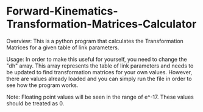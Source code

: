 # Forward-Kinematics-Transformation-Matrices-Calculator

Overview: 
This is a python program that calculates the Transformation Matrices for a given table of link parameters.

Usage: 
In order to make this useful for yourself, you need to change the "dh" array. This array represents the table of link parameters and needs to be updated to find transformation matrices for your own values. However, there are values already loaded and you can simply run the file in order to see how the program works.

Note:
Floating point values will be seen in the range of e^-17. These values should be treated as 0.
